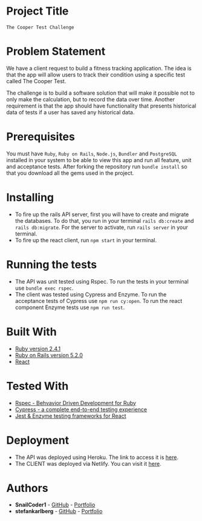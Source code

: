 # Project Title

`The Cooper Test Challenge`

# Problem Statement

We have a client request to build a fitness tracking application. The idea is that the app will allow users to track their condition using a specific test called The Cooper Test.

The challenge is to build a software solution that will make it possible not to only make the calculation, but to record the data over time. Another requirement is that the app should have functionality that presents historical data of tests if a user has saved any historical data.

# Prerequisites

You must have `Ruby`, `Ruby on Rails`, `Node.js`, `Bundler` and `PostgreSQL` installed in your system to be able to view this app and run all feature, unit and acceptance tests. After forking the repository run `bundle install` so that you download all the gems used in the project.

# Installing

* To fire up the rails API server, first you will have to create and migrate the databases. To do that, you run in your terminal `rails db:create` and `rails db:migrate`. For the server to activate, run `rails server` in your terminal.
* To fire up the react client, run `npm start` in your terminal.

# Running the tests

* The API was unit tested using Rspec. To run the tests in your terminal use `bundle exec rspec`.
* The client was tested using Cypress and Enzyme. To run the acceptance tests of Cypress use `npm run cy:open`. To run the react component Enzyme tests use `npm run test`.

# Built With

* [Ruby version 2.4.1](https://www.ruby-lang.org/en/)
* [Ruby on Rails version 5.2.0](https://rubyonrails.org/)
* [React](https://reactjs.org/)

# Tested With

* [Rspec - Behvavior Driven Development for Ruby](https://rspec.info/)
* [Cypress - a complete end-to-end testing experience](https://www.cypress.io/) 
* [Jest & Enzyme testing frameworks for React](https://www.npmjs.com/package/jest-enzyme)

# Deployment

* The API was deployed using Heroku. The link to access it is [here](https://crafted-cooper-api.herokuapp.com).
* The CLIENT was deployed via Netlify. You can visit it [here](https://1cooper.netlify.com/).

<!-- You can use the following credentials if you want to see the application in full action.
* email: *user@mail.com*
* password: *password*
 -->

# Authors

* **SnailCoder1** - [GitHub](https://github.com/SnailCoder1) - [Portfolio](https://boa.netlify.com/)
* **stefankarlberg** - [GitHub](https://github.com/stefankarlberg) - [Portfolio](https://mystifying-einstein-390384.netlify.com/)
